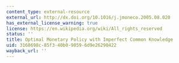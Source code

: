 ```yaml
---
content_type: external-resource
external_url: http://dx.doi.org/10.1016/j.jmoneco.2005.08.020
has_external_license_warning: true
license: https://en.wikipedia.org/wiki/All_rights_reserved
status: ''
title: Optimal Monetary Policy with Imperfect Common Knowledge
uid: 3168698c-85f3-40b0-9059-6d9e26290422
wayback_url: ''
---
```

